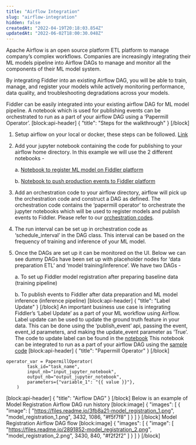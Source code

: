 ```yaml
---
title: "Airflow Integration"
slug: "airflow-integration"
hidden: false
createdAt: "2022-04-19T20:18:03.854Z"
updatedAt: "2022-06-02T18:00:30.048Z"
---
```

Apache Airflow is an open source platform ETL platform to manage company’s complex 
workflows. Companies are increasingly integrating their ML models pipeline into Airflow DAGs to manage and monitor all the components of their ML model system.

By integrating Fiddler into an existing Airflow DAG, you will be able to train, manage, and register your models while  actively monitoring performance, data quality, and troubleshooting degradations across your models.

Fiddler can be easily integrated into your existing airflow DAG for ML model pipeline. A notebook which is used for publishing events can be orchestrated to run as a part of your airflow DAG using a ‘Papermill Operator’.
[block:api-header]
{
  "title": "Steps for the walkthrough"
}
[/block]
1. Setup airflow on your local or docker, these steps can be followed. [Link](https://airflow.apache.org/docs/apache-airflow/stable/start/index.html)
2. Add your jupyter notebook containing the code for publishing to your airflow home directory. In this example we will use the 2 different notebooks - 

    a. [Notebook to register ML model on Fiddler platform](https://colab.research.google.com/github/fiddler-labs/fiddler-samples/blob/master/content_root/tutorial/integration-examples/airflow/notebooks/Fiddler_Churn_Model_Registration.ipynb)

    b. [Notebook to push production events to Fiddler platform](https://colab.research.google.com/github/fiddler-labs/fiddler-samples/blob/master/content_root/tutorial/integration-examples/airflow/notebooks/Fiddler_Churn_Event_Publishing.ipynb)

3. Add an orchestration code to your airflow directory, airflow will pick up the orchestration code and construct a DAG as defined. The orchestration code contains the ‘papermill operator’ to orchestrate the jupyter notebooks which will be used to register models and publish events to Fiddler. Please refer to our [orchestration codes](https://github.com/fiddler-labs/fiddler-samples/tree/master/content_root/tutorial/integration-examples/airflow/DAGs).
4. The run interval can be set up in orchestration code as ‘schedule_interval’ in the DAG class. This interval can be based on the frequency of training and inference of your ML model.
5. Once the DAGs are set up it can be monitored on the UI. Below we can see dummy DAGs have been set up with placeholder nodes for ‘data preparation ETL’ and ‘model training/inference’. We have two DAGs - 

    a. To set up Fiddler model registration after preparing baseline data (training pipeline)
    
    b. To publish events to Fiddler after data preparation and ML model inference (inference pipeline)
[block:api-header]
{
  "title": "Label Update"
}
[/block]
An important business use case is integrating Fiddler’s ‘Label Update’ as a part of your ML workflow using Airflow. Label update can be used to update the ground truth feature in your data. This can be done using the ‘​​publish_event’ api, passing the event, event_id parameters, and making the update_event parameter as ‘True’. 
The code to update label can be found in the [notebook](https://colab.research.google.com/github/fiddler-labs/fiddler-samples/blob/master/content_root/tutorial/integration-examples/airflow/notebooks/Fiddler_Churn_Label_Update.ipynb)
This notebook can be integrated to run as a part of your airflow DAG using the [sample code](https://github.com/fiddler-labs/fiddler-samples/blob/master/content_root/tutorial/integration-examples/airflow/DAGs/fiddler_event_update.py)
[block:api-header]
{
  "title": "Papermill Operator"
}
[/block]
```
operator_var = PapermillOperator(
        task_id="task_name",
        input_nb="input_jupyter_notebook",
        output_nb="output_jupyter_notebook",
        parameters={"variable_1": "{{ value }}"},
    )
```
[block:api-header]
{
  "title": "Airflow DAG"
}
[/block]
Below is an example of Model Registration Airflow DAG run history
[block:image]
{
  "images": [
    {
      "image": [
        "https://files.readme.io/3fb8a21-model_registration_1.png",
        "model_registration_1.png",
        3432,
        1086,
        "#f5f7f8"
      ]
    }
  ]
}
[/block]
Model Registration Airflow DAG flow
[block:image]
{
  "images": [
    {
      "image": [
        "https://files.readme.io/2891852-model_registration_2.png",
        "model_registration_2.png",
        3430,
        840,
        "#f2f2f2"
      ]
    }
  ]
}
[/block]